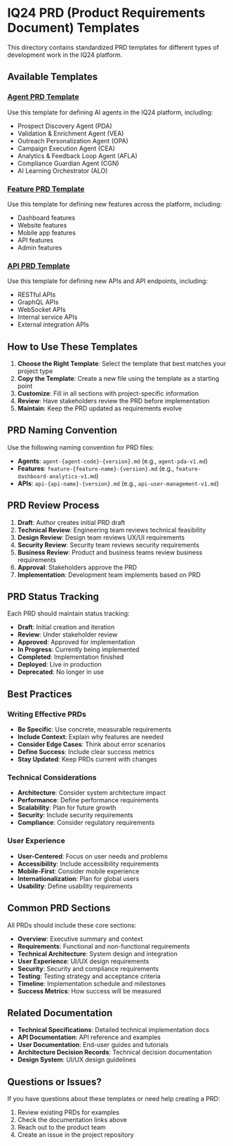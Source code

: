 # IQ24 PRD (Product Requirements Document) Templates

This directory contains standardized PRD templates for different types of development work in the IQ24 platform.

## Available Templates

### [Agent PRD Template](./templates/agent-prd-template.md)
Use this template for defining AI agents in the IQ24 platform, including:
- Prospect Discovery Agent (PDA)
- Validation & Enrichment Agent (VEA)  
- Outreach Personalization Agent (OPA)
- Campaign Execution Agent (CEA)
- Analytics & Feedback Loop Agent (AFLA)
- Compliance Guardian Agent (CGN)
- AI Learning Orchestrator (ALO)

### [Feature PRD Template](./templates/feature-prd-template.md)
Use this template for defining new features across the platform, including:
- Dashboard features
- Website features
- Mobile app features
- API features
- Admin features

### [API PRD Template](./templates/api-prd-template.md)
Use this template for defining new APIs and API endpoints, including:
- RESTful APIs
- GraphQL APIs
- WebSocket APIs
- Internal service APIs
- External integration APIs

## How to Use These Templates

1. **Choose the Right Template**: Select the template that best matches your project type
2. **Copy the Template**: Create a new file using the template as a starting point
3. **Customize**: Fill in all sections with project-specific information
4. **Review**: Have stakeholders review the PRD before implementation
5. **Maintain**: Keep the PRD updated as requirements evolve

## PRD Naming Convention

Use the following naming convention for PRD files:
- **Agents**: `agent-{agent-code}-{version}.md` (e.g., `agent-pda-v1.md`)
- **Features**: `feature-{feature-name}-{version}.md` (e.g., `feature-dashboard-analytics-v1.md`)
- **APIs**: `api-{api-name}-{version}.md` (e.g., `api-user-management-v1.md`)

## PRD Review Process

1. **Draft**: Author creates initial PRD draft
2. **Technical Review**: Engineering team reviews technical feasibility
3. **Design Review**: Design team reviews UX/UI requirements
4. **Security Review**: Security team reviews security requirements
5. **Business Review**: Product and business teams review business requirements
6. **Approval**: Stakeholders approve the PRD
7. **Implementation**: Development team implements based on PRD

## PRD Status Tracking

Each PRD should maintain status tracking:
- **Draft**: Initial creation and iteration
- **Review**: Under stakeholder review
- **Approved**: Approved for implementation
- **In Progress**: Currently being implemented
- **Completed**: Implementation finished
- **Deployed**: Live in production
- **Deprecated**: No longer in use

## Best Practices

### Writing Effective PRDs
- **Be Specific**: Use concrete, measurable requirements
- **Include Context**: Explain why features are needed
- **Consider Edge Cases**: Think about error scenarios
- **Define Success**: Include clear success metrics
- **Stay Updated**: Keep PRDs current with changes

### Technical Considerations
- **Architecture**: Consider system architecture impact
- **Performance**: Define performance requirements
- **Scalability**: Plan for future growth
- **Security**: Include security requirements
- **Compliance**: Consider regulatory requirements

### User Experience
- **User-Centered**: Focus on user needs and problems
- **Accessibility**: Include accessibility requirements
- **Mobile-First**: Consider mobile experience
- **Internationalization**: Plan for global users
- **Usability**: Define usability requirements

## Common PRD Sections

All PRDs should include these core sections:
- **Overview**: Executive summary and context
- **Requirements**: Functional and non-functional requirements
- **Technical Architecture**: System design and integration
- **User Experience**: UI/UX design requirements
- **Security**: Security and compliance requirements
- **Testing**: Testing strategy and acceptance criteria
- **Timeline**: Implementation schedule and milestones
- **Success Metrics**: How success will be measured

## Related Documentation

- **Technical Specifications**: Detailed technical implementation docs
- **API Documentation**: API reference and examples
- **User Documentation**: End-user guides and tutorials
- **Architecture Decision Records**: Technical decision documentation
- **Design System**: UI/UX design guidelines

## Questions or Issues?

If you have questions about these templates or need help creating a PRD:
1. Review existing PRDs for examples
2. Check the documentation links above
3. Reach out to the product team
4. Create an issue in the project repository